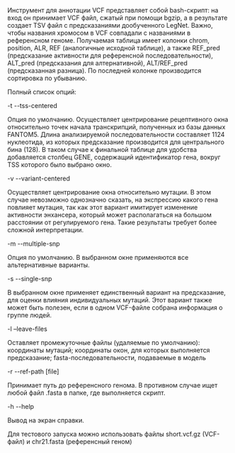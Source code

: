 Инструмент для аннотации VCF представляет собой bash-скрипт: на вход он принимает VCF файл, сжатый при помощи bgzip, а в результате создает TSV файл с предсказаниями дообученного LegNet. Важно, чтобы названия хромосом в VCF совпадали с названиями в референсном геноме.
Получаемая таблица имеет колонки chrom, position, ALR, REF (аналогичные исходной таблице), а также REF_pred (предсказание активности для референсной последовательности), ALT_pred (предсказания для алтернативной), ALT/REF_pred (предсказанная разница). По последней колонке производится сортировка по убыванию. 


Полный список опций:

-t --tss-centered

Опция по умолчанию. Осуществляет центрирование рецептивного окна относительно точек начала транскрипций, полученных из базы данных FANTOM5. Длина анализируемой последовательности составляет 1124 нуклеотида, из которых предсказание производится для центрального бина (128). В таком случае к финальной таблице для удобства добавляется столбец GENE, содержащий идентификатор гена, вокруг TSS которого было выбрано окно.

-v --variant-centered

Осуществляет центрирование окна относительно мутации. В этом случае невозможно однозначно сказать, на экспрессию какого гена повлияет мутация, так как этот вариант имитирует изменение активности энхансера, который может располагаться на большом расстоянии от регулируемого гена. Такие результаты требует более сложной интерпретации.

-m --multiple-snp

Опция по умолчанию. В выбранном окне применяются все альтернативные варианты.

-s --single-snp 

В выбранном окне применяет единственный вариант на предсказание, для оценки влияния индивидуальных мутаций. Этот вариант также может быть полезен, если в одном VCF-файле собрана информация о группе людей.
 
-l –leave-files

Оставляет промежуточные файлы (удаляемые по умолчанию): координаты мутаций; координаты окон, для которых выполняется предсказание; fasta-последовательности, подаваемые в модель

-r --ref-path [file]

Принимает путь до референсного генома. В противном случае ищет любой файл .fasta в папке, где выполняется скрипт.

-h --help

Вывод на экран справки.


Для тестового запуска можно использовать файлы short.vcf.gz (VCF-файл) и chr21.fasta (референсный геном)
